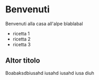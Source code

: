 Benvenuti
=========
Benvenuti alla casa all'alpe blablabal


* ricetta 1
* ricetta 2
* ricetta 3

Altor titolo
------------
Boabaksdbiusahd iusahd iusahd iusa diuh
